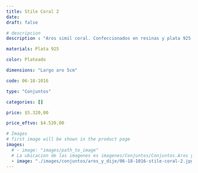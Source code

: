 ```yaml
---
title: Stile Coral 2
date: 
draft: false

# descripcion
description : "Aros simil coral. Confeccionados en resinas y plata 925."

materials: Plata 925

color: Plateado

dimensions: "Largo aro 5cm"

code: 06-18-1016

type: "Conjuntos"

categories: []

price: $5.320,00

price_eftvo: $4.520,00

# Images
# first image will be shown in the product page
images:
  # - image: "images/path_to_image"
  # La ubicacion de las imagenes es imagenes/Conjuntos/Conjuntos.Aros y Dije/06-18-1016-stile-coral-2
  - image: "./images/conjuntos/aros_y_dije/06-18-1016-stile-coral-2.jpg"
---
```

